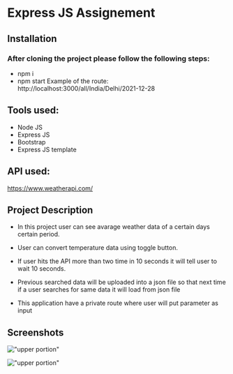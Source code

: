 # Express JS Assignement

## Installation

### After cloning the project please follow the following steps:

- npm i
- npm start
  Example of the route: http://localhost:3000/all/India/Delhi/2021-12-28

## Tools used:

- Node JS
- Express JS
- Bootstrap
- Express JS template

## API used:

https://www.weatherapi.com/

## Project Description

- In this project user can see avarage weather data of a certain days certain period.

- User can convert temperature data using toggle button.

- If user hits the API more than two time in 10 seconds it will tell user to wait 10 seconds.

- Previous searched data will be uploaded into a json file so that next time if a user searches for same data it will load from json file

- This application have a private route where user will put parameter as input

## Screenshots

!["upper portion"](https://i.ibb.co/zxYWDGg/weather.png)

!["upper portion"](https://i.ibb.co/Bsj8r43/weather1.png)
